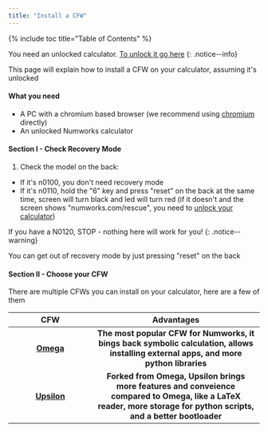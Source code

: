 ```yaml
---
title: "Install a CFW"
---
```


{% include toc title="Table of Contents" %}

You need an unlocked calculator. [To unlock it go here](get-started)
{: .notice--info}

This page will explain how to install a CFW on your calculator, assuming it's unlocked

#### What you need

- A PC with a chromium based browser (we recommend using [chromium](https://www.chromium.org/chromium-projects/) directly)
- An unlocked Numworks calculator

#### Section I - Check Recovery Mode

1. Check the model on the back:
  - If it's n0100, you don't need recovery mode
  - If it's n0110, hold the "6" key and press "reset" on the back at the same time, screen will turn black and led will turn red (if it doesn't and the screen shows "numworks.com/rescue", you need to [unlock your calculator](get-started))

If you have a N0120, STOP - nothing here will work for you!
{: .notice--warning}

You can get out of recovery mode by just pressing "reset" on the back

#### Section II - Choose your CFW

There are multiple CFWs you can install on your calculator, here are a few of them

<table>
  <colgroup>
    <col span="1" style="width: 20%;">
    <col span="1" style="width: 40%;">
  </colgroup>
  <thead>
    <tr>
      <th style="text-align: center">CFW</th>
      <th style="text-align: center">Advantages</th>
    </tr>
  </thead>
  <tbody>
    <tr>
      <td style="text-align: center; font-weight: bold;"><a href="omega">Omega</a></td>
      <td style="text-align: center; font-weight: bold;">The most popular CFW for Numworks, it bings back symbolic calculation, allows installing external apps, and more python libraries</td>
    </tr>
    <tr>
      <td style="text-align: center; font-weight: bold;"><a href="upsilon">Upsilon</a></td>
      <td style="text-align: center; font-weight: bold;">Forked from Omega, Upsilon brings more features and conveience compared to Omega, like a LaTeX reader, more storage for python scripts, and a better bootloader</td>
    </tr>
  </tbody>
</table>
